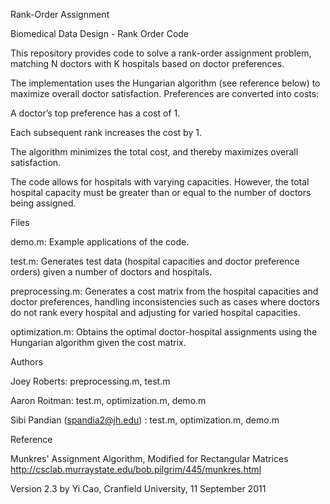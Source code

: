 Rank-Order Assignment

Biomedical Data Design - Rank Order Code

This repository provides code to solve a rank-order assignment problem, matching N doctors with K hospitals based on doctor preferences.

The implementation uses the Hungarian algorithm (see reference below) to maximize overall doctor satisfaction. Preferences are converted into costs:

A doctor’s top preference has a cost of 1.

Each subsequent rank increases the cost by 1.

The algorithm minimizes the total cost, and thereby maximizes overall satisfaction.

The code allows for hospitals with varying capacities. However, the total hospital capacity must be greater than or equal to the number of doctors being assigned.


Files

demo.m: Example applications of the code.

test.m: Generates test data (hospital capacities and doctor preference orders) given a number of doctors and hospitals.

preprocessing.m: Generates a cost matrix from the hospital capacities and doctor preferences, handling inconsistencies such as cases where doctors do not rank every hospital and adjusting for varied hospital capacities.

optimization.m: Obtains the optimal doctor-hospital assignments using the Hungarian algorithm given the cost matrix. 


Authors

Joey Roberts: preprocessing.m, test.m

Aaron Roitman: test.m, optimization.m, demo.m

Sibi Pandian (spandia2@jh.edu) : test.m, optimization.m, demo.m


Reference

Munkres' Assignment Algorithm, Modified for Rectangular Matrices
http://csclab.murraystate.edu/bob.pilgrim/445/munkres.html

Version 2.3 by Yi Cao, Cranfield University, 11 September 2011


